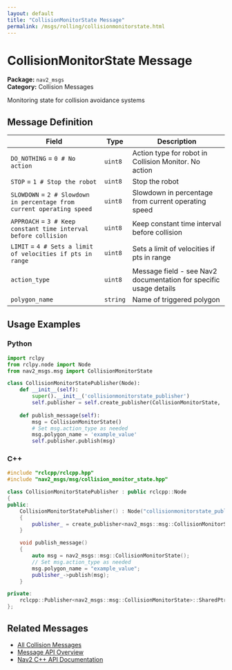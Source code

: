 ```yaml
---
layout: default
title: "CollisionMonitorState Message"
permalink: /msgs/rolling/collisionmonitorstate.html
---
```


# CollisionMonitorState Message

**Package:** `nav2_msgs`  
**Category:** Collision Messages

Monitoring state for collision avoidance systems

## Message Definition

| Field | Type | Description |
|-------|------|-------------|
| `DO_NOTHING` = `0 # No action` | `uint8` | Action type for robot in Collision Monitor. No action |
| `STOP` = `1 # Stop the robot` | `uint8` | Stop the robot |
| `SLOWDOWN` = `2 # Slowdown in percentage from current operating speed` | `uint8` | Slowdown in percentage from current operating speed |
| `APPROACH` = `3 # Keep constant time interval before collision` | `uint8` | Keep constant time interval before collision |
| `LIMIT` = `4 # Sets a limit of velocities if pts in range` | `uint8` | Sets a limit of velocities if pts in range |
| `action_type` | `uint8` | Message field - see Nav2 documentation for specific usage details |
| `polygon_name` | `string` | Name of triggered polygon |



## Usage Examples

### Python

```python
import rclpy
from rclpy.node import Node
from nav2_msgs.msg import CollisionMonitorState

class CollisionMonitorStatePublisher(Node):
    def __init__(self):
        super().__init__('collisionmonitorstate_publisher')
        self.publisher = self.create_publisher(CollisionMonitorState, 'collisionmonitorstate', 10)
        
    def publish_message(self):
        msg = CollisionMonitorState()
        # Set msg.action_type as needed
        msg.polygon_name = 'example_value'
        self.publisher.publish(msg)
```

### C++

```cpp
#include "rclcpp/rclcpp.hpp"
#include "nav2_msgs/msg/collision_monitor_state.hpp"

class CollisionMonitorStatePublisher : public rclcpp::Node
{
public:
    CollisionMonitorStatePublisher() : Node("collisionmonitorstate_publisher")
    {
        publisher_ = create_publisher<nav2_msgs::msg::CollisionMonitorState>("collisionmonitorstate", 10);
    }

    void publish_message()
    {
        auto msg = nav2_msgs::msg::CollisionMonitorState();
        // Set msg.action_type as needed
        msg.polygon_name = "example_value";
        publisher_->publish(msg);
    }

private:
    rclcpp::Publisher<nav2_msgs::msg::CollisionMonitorState>::SharedPtr publisher_;
};
```

## Related Messages

- [All Collision Messages](/rolling/msgs/index.html#collision-messages)
- [Message API Overview](/rolling/msgs/index.html)
- [Nav2 C++ API Documentation](/rolling/html/index.html)
